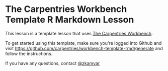 # The Carpentries Workbench Template R Markdown Lesson

This lesson is a template lesson that uses [The Carpentries Workbench][workbench].

To get started using this template, make sure you're logged into Github and visit https://github.com/carpentries/workbench-template-rmd/generate
and follow the instructions.

If you have any questions, contact [@zkamvar](https://github.com/zkamvar)

[workbench]: https://carpentries.github.io/sandpaper-docs/
